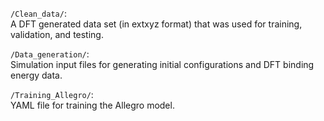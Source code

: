 `/Clean_data/`: <br> 
A DFT generated data set (in extxyz format) that was used for training, validation, and testing. 

`/Data_generation/`: <br> 
Simulation input files for generating initial configurations and DFT binding energy data.

`/Training_Allegro/`: <br>
YAML file for training the Allegro model.